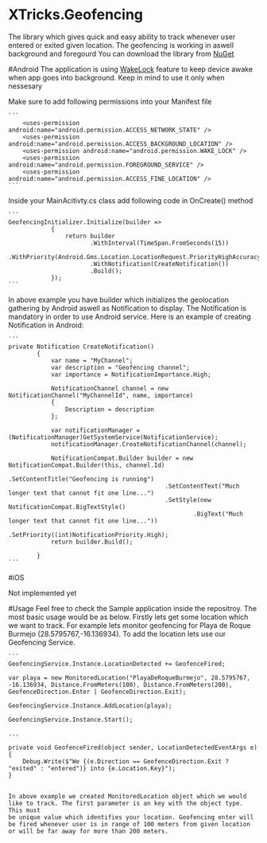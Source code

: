 # XTricks.Geofencing

The library which gives quick and easy ability to track whenever user entered or exited given location. The geofencing is working in aswell background and foregourd
You can download the library from [NuGet](https://www.nuget.org/packages/XTricks.Geofencing/0.1.9)


#Android
The application is using [WakeLock](https://developer.android.com/training/scheduling/wakelock) feature to keep device awake when app goes into 
background. Keep in mind to use it only when nessesary 

Make sure to add following permissions into your Manifest file

```` 
```
	<uses-permission android:name="android.permission.ACCESS_NETWORK_STATE" />
	<uses-permission android:name="android.permission.ACCESS_BACKGROUND_LOCATION" />
	<uses-permission android:name="android.permission.WAKE_LOCK" />
	<uses-permission android:name="android.permission.FOREGROUND_SERVICE" />
	<uses-permission android:name="android.permission.ACCESS_FINE_LOCATION" />
```
````

Inside your MainAcitivty.cs class add following code in OnCreate() method

```` 
```
GeofencingInitializer.Initialize(builder =>
            {
                return builder
                       .WithInterval(TimeSpan.FromSeconds(15))
                       .WithPriority(Android.Gms.Location.LocationRequest.PriorityHighAccuracy)
                       .WithNotification(CreateNotification())
                       .Build();
            });
```
````

In above example you have builder which initializes the geolocation gathering by Android aswell as Notification to display.
The Notification is mandatory in order to use Android service. Here is an example of creating Notification in Android:


```` 
```
private Notification CreateNotification()
        {
            var name = "MyChannel";
            var description = "Geofencing channel";
            var importance = NotificationImportance.High;

            NotificationChannel channel = new NotificationChannel("MyChannelId", name, importance)
            {
                Description = description
            };

            var notificationManager = (NotificationManager)GetSystemService(NotificationService);
            notificationManager.CreateNotificationChannel(channel);

            NotificationCompat.Builder builder = new NotificationCompat.Builder(this, channel.Id)
                                            .SetContentTitle("Geofencing is running")
                                            .SetContentText("Much longer text that cannot fit one line...")
                                            .SetStyle(new NotificationCompat.BigTextStyle()
                                                    .BigText("Much longer text that cannot fit one line..."))
                                            .SetPriority((int)NotificationPriority.High);
            return builder.Build();

        }
```
````

#iOS

Not implemented yet


#Usage
Feel free to check the Sample application inside the repositroy. The most basic usage would be as below.
Firstly lets get some location which we want to track. For example lets monitor geofencing for
Playa de Roque Burmejo (28.5795767,-16.136934). To add the location lets use our Geofencing Service.


```` 
```
GeofencingService.Instance.LocationDetected += GeofenceFired;

var playa = new MonitoredLocation("PlayaDeRoqueBurmejo", 28.5795767, -16.136934, Distance.FromMeters(100), Distance.FromMeters(200), GeofenceDirection.Enter | GeofenceDirection.Exit);

GeofencingService.Instance.AddLocation(playa);

GeofencingService.Instance.Start();

...

private void GeofenceFired(object sender, LocationDetectedEventArgs e)
{
    Debug.Write($"We {(e.Direction == GeofenceDirection.Exit ? "exited" : "entered")} into {e.Location.Key}");
}

```` 
```

In above example we created MonitoredLocation object which we would like to track. The first parameter is an key with the object type. This must
be unique value which identifies your location. Geofencing enter will be fired whenever user is in range of 100 meters from given location or will be far away for more than 200 meters.








